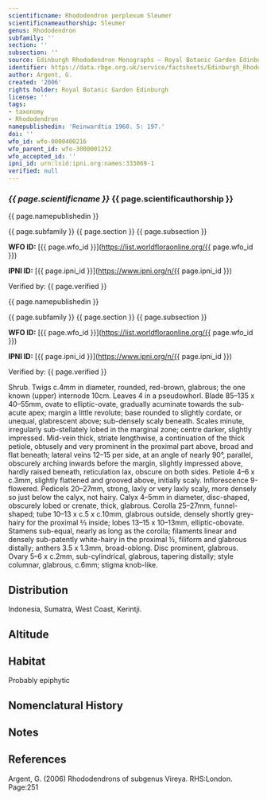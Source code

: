```yaml
---
scientificname: Rhododendron perplexum Sleumer
scientificnameauthorship: Sleumer
genus: Rhododendron
subfamily: ''
section: ''
subsection: ''
source: Edinburgh Rhododendron Monographs – Royal Botanic Garden Edinburgh
identifier: https://data.rbge.org.uk/service/factsheets/Edinburgh_Rhododendron_Monographs.xhtml
author: Argent, G.
created: '2006'
rights holder: Royal Botanic Garden Edinburgh
license: ''
tags:
- taxonomy
- Rhododendron
namepublishedin: 'Reinwardtia 1960. 5: 197.'
doi: ''
wfo_id: wfo-0000400216
wfo_parent_id: wfo-3000001252
wfo_accepted_id: ''
ipni_id: urn:lsid:ipni.org:names:333069-1
verified: null
---
```

### _{{ page.scientificname }}_ {{ page.scientificauthorship }}
 {{ page.namepublishedin }}

{{ page.subfamily }} {{ page.section }} {{ page.subsection }}

**WFO ID:** [{{ page.wfo_id }}](https://list.worldfloraonline.org/{{ page.wfo_id }})

**IPNI ID:** [{{ page.ipni_id }}](https://www.ipni.org/n/{{ page.ipni_id }})

Verified by: {{ page.verified }}

 {{ page.namepublishedin }}

{{ page.subfamily }} {{ page.section }} {{ page.subsection }}

**WFO ID:** [{{ page.wfo_id }}](https://list.worldfloraonline.org/{{ page.wfo_id }})

**IPNI ID:** [{{ page.ipni_id }}](https://www.ipni.org/n/{{ page.ipni_id }})

Verified by: {{ page.verified }}



Shrub. Twigs c.4mm in diameter, rounded, red-brown, glabrous; the one known (upper) internode 10cm. Leaves 4 in a pseudowhorl. Blade 85–135 x 40–55mm, ovate to elliptic-ovate, gradually acuminate towards the sub-acute apex; margin a little revolute; base rounded to slightly cordate, or unequal, glabrescent above; sub-densely scaly beneath. Scales minute, irregularly sub-stellately lobed in the marginal zone; centre darker, slightly impressed. Mid-vein thick, striate lengthwise, a continuation of the thick petiole, obtusely and very prominent in the proximal part above, broad and flat beneath; lateral veins 12–15 per side, at an angle of nearly 90°, parallel, obscurely arching inwards before the margin, slightly impressed above, hardly raised beneath, reticulation lax, obscure on both sides. Petiole 4–6 x c.3mm, slightly flattened and grooved above, initially scaly. Inflorescence 9-flowered. Pedicels 20–27mm, strong, laxly or very laxly scaly, more densely so just below the calyx, not hairy. Calyx 4–5mm in diameter, disc-shaped, obscurely lobed or crenate, thick, glabrous. Corolla 25–27mm, funnel-shaped; tube 10–13 x c.5 x c.10mm, glabrous outside, densely shortly grey-hairy for the proximal 2⁄3 inside; lobes 13–15 x 10–13mm, elliptic-obovate. Stamens sub-equal, nearly as long as the corolla; filaments linear and densely sub-patently white-hairy in the proximal ½, filiform and glabrous distally; anthers 3.5 x 1.3mm, broad-oblong. Disc prominent, glabrous. Ovary 5–6 x c.2mm, sub-cylindrical, glabrous, tapering distally; style columnar, glabrous, c.6mm; stigma knob-like.

## Distribution
Indonesia, Sumatra, West Coast, Kerintji.

## Altitude


## Habitat
Probably epiphytic

## Nomenclatural History

                       
## Notes


## References

Argent, G. (2006) Rhododendrons of subgenus Vireya. RHS:London. Page:251

